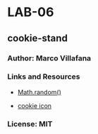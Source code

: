# LAB-06

## cookie-stand

### Author: Marco Villafana

### Links and Resources
+ [Math.random()](https://developer.mozilla.org/en-US/docs/Web/JavaScript/Reference/Global_Objects/Math/random)

+ [cookie icon](https://freesvg.org/1548612994)

### License: MIT

